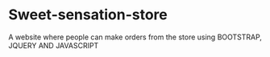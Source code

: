 # Sweet-sensation-store
A website where people can make orders from the store using BOOTSTRAP, JQUERY AND JAVASCRIPT
